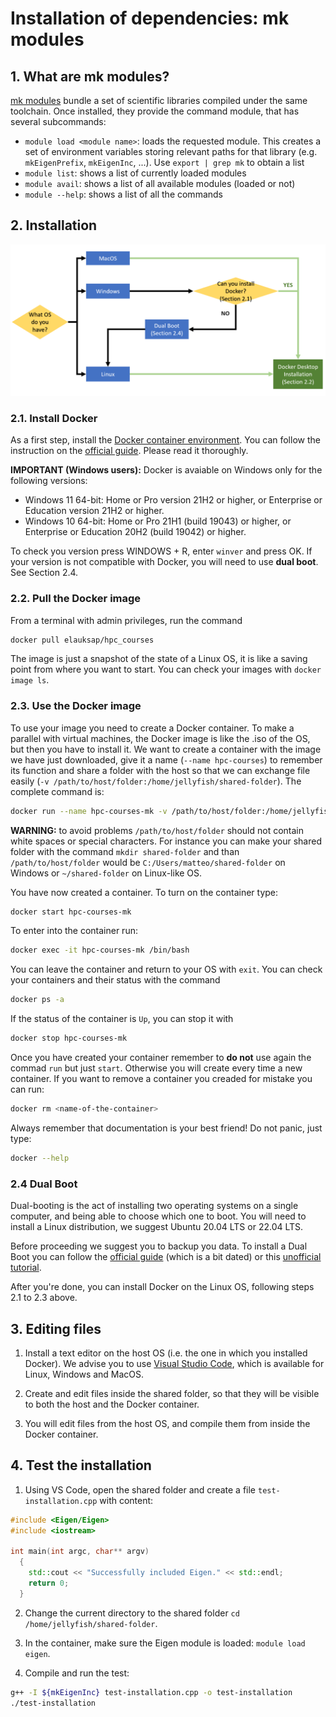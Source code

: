 # Installation of dependencies: mk modules

## 1. What are mk modules?

[mk modules](https://github.com/elauksap/mk) bundle a set of scientific libraries compiled under the same toolchain. Once installed, they provide the command module, that has several subcommands:
- `module load <module name>`: loads the requested module. This creates a set of environment variables storing relevant paths for that library (e.g. `mkEigenPrefix`, `mkEigenInc`, ...). Use  `export | grep mk`  to obtain a list
- `module list`: shows a list of currently loaded modules
- `module avail`: shows a list of all available modules (loaded or not)
- `module --help`: shows a list of all the commands

## 2. Installation
![Installation Flowchart](./assets/installation-flowchart.png)

### 2.1. Install Docker
As a first step, install the [Docker container environment](https://www.docker.com/). You can follow the instruction on the [official guide](https://docs.docker.com/get-docker/). Please read it thoroughly.

**IMPORTANT (Windows users):** Docker is avaiable on Windows only for the following versions:
* Windows 11 64-bit: Home or Pro version 21H2 or higher, or Enterprise or Education version 21H2 or higher.
* Windows 10 64-bit: Home or Pro 21H1 (build 19043) or higher, or Enterprise or Education 20H2 (build 19042) or higher.

To check you version press WINDOWS + R, enter `winver` and press OK. If your version is not compatible with Docker, you will need to use **dual boot**. See Section 2.4.

### 2.2. Pull the Docker image
From a terminal with admin privileges, run the command
```bash
docker pull elauksap/hpc_courses
```
The image is just a snapshot of the state of a Linux OS, it is like a saving point from where you want to start. You can check your images with `docker image ls`.

### 2.3. Use the Docker image 
To use your image you need to create a Docker container. To make a parallel with virtual machines, the Docker image is like the .iso of the OS, but then you have to install it. We want to create a container with the image we have just downloaded, give it a name (`--name hpc-courses`) to remember its function and share a folder with the host so that we can exchange file easily (`-v /path/to/host/folder:/home/jellyfish/shared-folder`). The complete command is:
```bash
docker run --name hpc-courses-mk -v /path/to/host/folder:/home/jellyfish/shared-folder -it -d elauksap/hpc_courses
```

**WARNING:** to avoid problems `/path/to/host/folder` should not contain white spaces or special characters. For instance you can make your shared folder with the command `mkdir shared-folder` and than `/path/to/host/folder` would be `C:/Users/matteo/shared-folder` on Windows or `~/shared-folder` on Linux-like OS.

You have now created a container. To turn on the container type:
```bash
docker start hpc-courses-mk
```
To enter into the container run:
```bash
docker exec -it hpc-courses-mk /bin/bash
```
You can leave the container and return to your OS with `exit`. You can check your containers and their status with the command
```bash
docker ps -a
```
If the status of the container is `Up`, you can stop it with
```bash
docker stop hpc-courses-mk
```
Once you have created your container remember to **do not** use again the commad `run` but just `start`. Otherwise you will create every time a new container. If you want to remove a container you creaded for mistake you can run:
```bash
docker rm <name-of-the-container>
```

Always remember that documentation is your best friend! Do not panic, just type:
```bash
docker --help
```

### 2.4 Dual Boot
Dual-booting is the act of installing two operating systems on a single computer, and being able to choose which one to boot. You will need to install a Linux distribution, we suggest Ubuntu 20.04 LTS or 22.04 LTS. 

Before proceeding we suggest you to backup you data. To install a Dual Boot you can follow the [official guide](https://help.ubuntu.com/community/WindowsDualBoot) (which is a bit dated) or this [unofficial tutorial](https://itsfoss.com/install-ubuntu-1404-dual-boot-mode-windows-8-81-uefi/).

After you're done, you can install Docker on the Linux OS, following steps 2.1 to 2.3 above.

## 3. Editing files

1. Install a text editor on the host OS (i.e. the one in which you installed Docker). We advise you to use [Visual Studio Code](https://code.visualstudio.com/), which is available for Linux, Windows and MacOS.

2. Create and edit files inside the shared folder, so that they will be visible to both the host and the Docker container.

3. You will edit files from the host OS, and compile them from inside the Docker container.

## 4. Test the installation

1. Using VS Code, open the shared folder and create a file `test-installation.cpp` with content:
```cpp
#include <Eigen/Eigen>
#include <iostream>

int main(int argc, char** argv)
  {
    std::cout << "Successfully included Eigen." << std::endl;
    return 0;
  }
```

2. Change the current directory to the shared folder `cd /home/jellyfish/shared-folder`.

3. In the container, make sure the Eigen module is loaded: `module load eigen`.

4. Compile and run the test:
```bash
g++ -I ${mkEigenInc} test-installation.cpp -o test-installation
./test-installation
```
